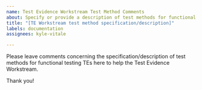 ```yaml
---
name: Test Evidence Workstream Test Method Comments
about: Specify or provide a description of test methods for functional testing TEs
title: "[TE Workstream test method specification/description]"
labels: documentation
assignees: kyle-vitale

---
```


Please leave comments concerning the specification/description of test methods for functional testing TEs here to help the Test Evidence Workstream.

Thank you!

